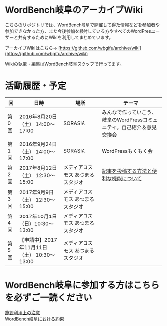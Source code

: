 # WordBench岐阜のアーカイブWiki
こちらのリポジトリでは、WordBench岐阜で開催して得た情報などを参加者や参加できなかった方、また今後参加を検討している方やすべてのWordPresユーザーと共有するためにWikiを利用してまとめています。

アーカイブWikiはこちら→ [https://github.com/wbgifu/archive/wiki](https://github.com/wbgifu/archive/wiki)

Wikiの執筆・編集はWordBench岐阜スタッフで行ってます。

# 活動履歴・予定
|回|日時|場所|テーマ|
|-----|-----|-----|-----|
|第0回|2016年8月20日（土） 14:00〜17:00|SORASIA|みんなで作っていこう、岐阜のWordPressコミュニティ。自己紹介＆意見交換会|
|第1回|2016年9月24日（土） 14:00〜17:00|SORASIA|WordPressもくもく会|
|第2回|2017年8月12日（土） 12:30〜15:00|メディアコスモス あつまるスタジオ|[記事を投稿する方法と便利な機能について](https://github.com/wbgifu/archive/wiki/02_20170812)|
|第3回|2017年9月9日（土） 12:30〜15:00|メディアコスモス あつまるスタジオ|
|第4回|2017年10月1日 （日）10:30〜13:00|メディアコスモス あつまるスタジオ|
|第5回|【申請中】2017年11月11日（土） 10:30〜13:00|メディアコスモス あつまるスタジオ|

# WordBench岐阜に参加する方はこちらを必ずご一読ください
[施設利用上の注意](https://github.com/wbgifu/archive/wiki/Note_on_use)    
[WordBench岐阜における約束](https://github.com/wbgifu/archive/wiki/Promise)